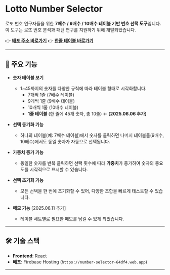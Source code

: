 # Lotto Number Selector

로또 번호 연구자들을 위한 **7배수 / 9배수 / 10배수 테이블 기반 번호 선택 도구**입니다.  
이 도구는 로또 번호 분석과 패턴 연구를 지원하기 위해 개발되었습니다.

👉 **[배포 주소 바로가기](https://number-selector-64df4.web.app)**
👉 **[한줄 테이블 바로가기](https://number-selector-64df4.web.app/one-line)**

---

## 📌 주요 기능

- **숫자 테이블 보기**  
  - 1~45까지의 숫자를 다양한 규칙에 따라 테이블 형태로 시각화합니다.
    - 7개씩 1줄 (7배수 테이블)
    - 9개씩 1줄 (9배수 테이블)
    - 10개씩 1줄 (10배수 테이블)
    - **1줄 테이블** (한 줄에 45개 숫자, 총 10줄) ← **[2025.06.06 추가]**

- **선택 동기화 기능**  
  - 하나의 테이블(예: 7배수 테이블)에서 숫자를 클릭하면 나머지 테이블들(9배수, 10배수)에서도 동일 숫자가 자동으로 선택됩니다.

- **가중치 증가 기능**  
  - 동일한 숫자를 반복 클릭하면 선택 횟수에 따라 **가중치**가 증가하여 숫자의 중요도를 시각적으로 표시할 수 있습니다.

- **선택 초기화 기능**  
  - 모든 선택을 한 번에 초기화할 수 있어, 다양한 조합을 빠르게 테스트할 수 있습니다.

- **메모 기능** [2025.06.11 추가] 
  - 테이블 세트별로 필요한 메모를 남길 수 있게 되었습니다. 

---

## 🛠️ 기술 스택

- **Frontend**: React
- **배포**: Firebase Hosting (`https://number-selector-64df4.web.app`)

---